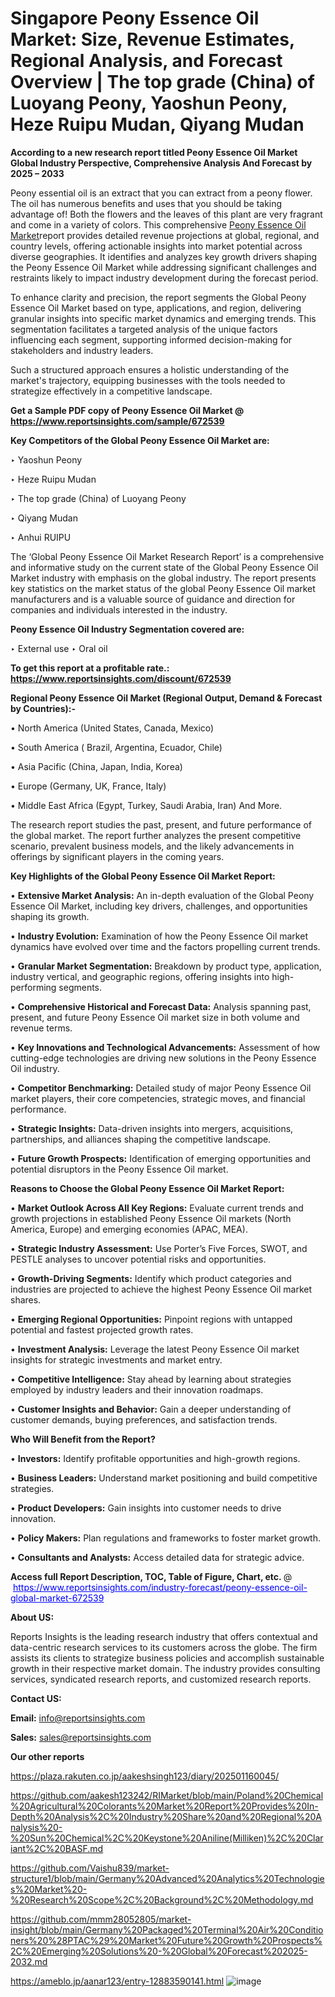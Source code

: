 # Singapore Peony Essence Oil Market: Size, Revenue Estimates, Regional Analysis, and Forecast Overview | The top grade (China) of Luoyang Peony, Yaoshun Peony, Heze Ruipu Mudan, Qiyang Mudan

<strong>According to a new research report titled Peony Essence Oil Market Global Industry Perspective, Comprehensive Analysis And Forecast by 2025 – 2033</strong>

Peony essential oil is an extract that you can extract from a peony flower. The oil has numerous benefits and uses that you should be taking advantage of! Both the flowers and the leaves of this plant are very fragrant and come in a variety of colors. This comprehensive <a href=https://www.reportsinsights.com/sample/672539>Peony Essence Oil Market</a>report provides detailed revenue projections at global, regional, and country levels, offering actionable insights into market potential across diverse geographies. It identifies and analyzes key growth drivers shaping the Peony Essence Oil Market while addressing significant challenges and restraints likely to impact industry development during the forecast period.

To enhance clarity and precision, the report segments the Global Peony Essence Oil Market based on type, applications, and region, delivering granular insights into specific market dynamics and emerging trends. This segmentation facilitates a targeted analysis of the unique factors influencing each segment, supporting informed decision-making for stakeholders and industry leaders.

Such a structured approach ensures a holistic understanding of the market's trajectory, equipping businesses with the tools needed to strategize effectively in a competitive landscape.

<strong>Get a Sample PDF copy of Peony Essence Oil Market </strong><strong>@<a href=https://www.reportsinsights.com/sample/672539 style=color:#0000ff;> https://www.reportsinsights.com/sample/672539</a></strong></font>

<strong>Key Competitors of the Global Peony Essence Oil Market are:</strong>

‣ Yaoshun Peony

‣ Heze Ruipu Mudan

‣ The top grade (China) of Luoyang Peony

‣ Qiyang Mudan

‣ Anhui RUIPU

The ‘Global Peony Essence Oil Market Research Report’ is a comprehensive and informative study on the current state of the Global Peony Essence Oil Market industry with emphasis on the global industry. The report presents key statistics on the market status of the global Peony Essence Oil market manufacturers and is a valuable source of guidance and direction for companies and individuals interested in the industry.

<strong>Peony Essence Oil Industry Segmentation covered are:</strong>

‣ External use
‣ Oral oil

<strong>To get this report at a profitable rate.: <a href=https://www.reportsinsights.com/discount/672539 style=color:#0000ff;>https://www.reportsinsights.com/discount/672539</a></strong></font>

<strong>Regional Peony Essence Oil Market (Regional Output, Demand &amp; Forecast by Countries):-</strong>

• North America (United States, Canada, Mexico)

• South America ( Brazil, Argentina, Ecuador, Chile)

• Asia Pacific (China, Japan, India, Korea)

• Europe (Germany, UK, France, Italy)

• Middle East Africa (Egypt, Turkey, Saudi Arabia, Iran) And More.

The research report studies the past, present, and future performance of the global market. The report further analyzes the present competitive scenario, prevalent business models, and the likely advancements in offerings by significant players in the coming years.

<strong>Key Highlights of the Global Peony Essence Oil Market Report:</strong>

• <strong>Extensive Market Analysis:</strong> An in-depth evaluation of the Global Peony Essence Oil Market, including key drivers, challenges, and opportunities shaping its growth.

• <strong>Industry Evolution:</strong> Examination of how the Peony Essence Oil market dynamics have evolved over time and the factors propelling current trends.

• <strong>Granular Market Segmentation:</strong> Breakdown by product type, application, industry vertical, and geographic regions, offering insights into high-performing segments.

• <strong>Comprehensive Historical and Forecast Data:</strong> Analysis spanning past, present, and future Peony Essence Oil market size in both volume and revenue terms.

• <strong>Key Innovations and Technological Advancements:</strong> Assessment of how cutting-edge technologies are driving new solutions in the Peony Essence Oil industry.

• <strong>Competitor Benchmarking:</strong> Detailed study of major Peony Essence Oil market players, their core competencies, strategic moves, and financial performance.

• <strong>Strategic Insights:</strong> Data-driven insights into mergers, acquisitions, partnerships, and alliances shaping the competitive landscape.

• <strong>Future Growth Prospects:</strong> Identification of emerging opportunities and potential disruptors in the Peony Essence Oil market.

<strong>Reasons to Choose the Global Peony Essence Oil Market Report:</strong>

• <strong>Market Outlook Across All Key Regions:</strong> Evaluate current trends and growth projections in established Peony Essence Oil markets (North America, Europe) and emerging economies (APAC, MEA).

• <strong>Strategic Industry Assessment:</strong> Use Porter’s Five Forces, SWOT, and PESTLE analyses to uncover potential risks and opportunities.

• <strong>Growth-Driving Segments:</strong> Identify which product categories and industries are projected to achieve the highest Peony Essence Oil market shares.

• <strong>Emerging Regional Opportunities:</strong> Pinpoint regions with untapped potential and fastest projected growth rates.

• <strong>Investment Analysis:</strong> Leverage the latest Peony Essence Oil market insights for strategic investments and market entry.

• <strong>Competitive Intelligence:</strong> Stay ahead by learning about strategies employed by industry leaders and their innovation roadmaps.

• <strong>Customer Insights and Behavior:</strong> Gain a deeper understanding of customer demands, buying preferences, and satisfaction trends.

<strong>Who Will Benefit from the Report?</strong>

• <strong>Investors:</strong> Identify profitable opportunities and high-growth regions.

• <strong>Business Leaders:</strong> Understand market positioning and build competitive strategies.

• <strong>Product Developers:</strong> Gain insights into customer needs to drive innovation.

• <strong>Policy Makers:</strong> Plan regulations and frameworks to foster market growth.

• <strong>Consultants and Analysts:</strong> Access detailed data for strategic advice.
</ul>
<strong>Access full Report Description, TOC, Table of Figure, Chart, etc. </strong>@  <a href=https://www.reportsinsights.com/industry-forecast/peony-essence-oil-global-market-672539 style=color:#0000ff;>https://www.reportsinsights.com/industry-forecast/peony-essence-oil-global-market-672539</a></font>

<strong><strong>About US</strong>:</strong>

Reports Insights is the leading research industry that offers contextual and data-centric research services to its customers across the globe. The firm assists its clients to strategize business policies and accomplish sustainable growth in their respective market domain. The industry provides consulting services, syndicated research reports, and customized research reports.

<strong>Contact US:</strong>

<p class=""""><b>Email:</b> <a href=mailto:info@reportsinsights.com>info@reportsinsights.com</a></p>
<p class=""""><b>Sales:</b> <a href=mailto:sales@reportsinsights.com>sales@reportsinsights.com</a></p>

<strong>Our other reports</strong>

<a href=https://plaza.rakuten.co.jp/aakeshsingh123/diary/202501160045/>https://plaza.rakuten.co.jp/aakeshsingh123/diary/202501160045/</a>

<a href=https://github.com/aakesh123242/RIMarket/blob/main/Poland%20Chemical%20Agricultural%20Colorants%20Market%20Report%20Provides%20In-Depth%20Analysis%2C%20Industry%20Share%20and%20Regional%20Analysis%20-%20Sun%20Chemical%2C%20Keystone%20Aniline(Milliken)%2C%20Clariant%2C%20BASF.md>https://github.com/aakesh123242/RIMarket/blob/main/Poland%20Chemical%20Agricultural%20Colorants%20Market%20Report%20Provides%20In-Depth%20Analysis%2C%20Industry%20Share%20and%20Regional%20Analysis%20-%20Sun%20Chemical%2C%20Keystone%20Aniline(Milliken)%2C%20Clariant%2C%20BASF.md</a>

<a href=https://github.com/Vaishu839/market-structure1/blob/main/Germany%20Advanced%20Analytics%20Technologies%20Market%20-%20Research%20Scope%2C%20Background%2C%20Methodology.md>https://github.com/Vaishu839/market-structure1/blob/main/Germany%20Advanced%20Analytics%20Technologies%20Market%20-%20Research%20Scope%2C%20Background%2C%20Methodology.md</a>

<a href=https://github.com/mmm28052805/market-insight/blob/main/Germany%20Packaged%20Terminal%20Air%20Conditioners%20%28PTAC%29%20Market%20Future%20Growth%20Prospects%2C%20Emerging%20Solutions%20-%20Global%20Forecast%202025-2032.md>https://github.com/mmm28052805/market-insight/blob/main/Germany%20Packaged%20Terminal%20Air%20Conditioners%20%28PTAC%29%20Market%20Future%20Growth%20Prospects%2C%20Emerging%20Solutions%20-%20Global%20Forecast%202025-2032.md</a>

<a href=https://ameblo.jp/aanar123/entry-12883590141.html>https://ameblo.jp/aanar123/entry-12883590141.html</a>
![image](https://github.com/user-attachments/assets/f14cc058-2e9f-4c54-9da9-fbcf034676c4)
